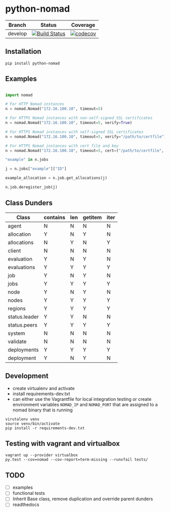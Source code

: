 # python-nomad


Branch | Status | Coverage |
---| ---| ---
develop | [![Build Status](https://travis-ci.org/jrxFive/python-nomad.svg?branch=develop)](https://travis-ci.org/jrxFive/python-nomad) | [![codecov](https://codecov.io/gh/jrxFive/python-nomad/branch/develop/graph/badge.svg)](https://codecov.io/gh/jrxFive/python-nomad)


## Installation
```
pip install python-nomad
```

## Examples
```python

import nomad

# For HTTP Nomad instances
n = nomad.Nomad("172.16.100.10", timeout=5)

# For HTTPS Nomad instances with non-self-signed SSL certificates
n = nomad.Nomad("172.16.100.10", timeout=5, verify=True)

# For HTTPS Nomad instances with self-signed SSL certificates
n = nomad.Nomad("172.16.100.10", timeout=5, verify="/path/to/certfile") # See http://docs.python-requests.org/en/master/user/advanced/#ssl-cert-verification

# For HTTPS Nomad instances with cert file and key
n = nomad.Nomad("172.16.100.10", timeout=5, cert=("/path/to/certfile", "/path/to/key") # See http://docs.python-requests.org/en/master/user/advanced/#ssl-cert-verification

"example" in n.jobs

j = n.jobs["example"]["ID"]

example_allocation = n.job.get_allocations(j)

n.job.deregister_job(j)
```

## Class Dunders
| Class | contains | len | getitem | iter |
|---|---|---|---|---|
agent| N|N|N|N
allocation|Y|N|Y|N
allocations|N|Y|N|Y
client|N|N|N|N
evaluation|Y|N|Y|N
evaluations|Y|Y|Y|Y
job|Y|N|Y|N
jobs|Y|Y|Y|Y
node|Y|N|Y|N
nodes|Y|Y|Y|Y
regions|Y|Y|Y|Y
status.leader|Y|Y|N|N
status.peers|Y|Y|Y|Y
system|N|N|N|N
validate|N|N|N|N
deployments|Y|Y|Y|Y
deployment|Y|N|Y|N

## Development
* create virtualenv and activate
* install requirements-dev.txt
* can either use the Vagrantfile for local integration testing or create environment variables `NOMAD_IP` and `NOMAD_PORT` that are assigned to a nomad binary that is running

```
virutalenv venv
source venv/bin/activate
pip install -r requirements-dev.txt
```

## Testing with vagrant and virtualbox
```
vagrant up --provider virtualbox
py.test --cov=nomad --cov-report=term-missing --runxfail tests/
```



## TODO
- [ ] examples
- [ ] functional tests
- [ ] Inherit Base class, remove duplication and override parent dunders
- [ ] readthedocs
